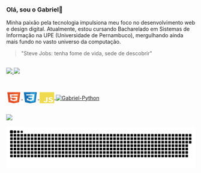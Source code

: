 ### Olá, sou o Gabriel👋

Minha paixão pela tecnologia impulsiona meu foco no desenvolvimento web e design digital. Atualmente, estou cursando Bacharelado em Sistemas de Informação na UPE (Universidade de Pernambuco), mergulhando ainda mais fundo no vasto universo da computação.

> "Steve Jobs: tenha fome de vida, sede de descobrir"

  ##  ##

<div align="left">
  <a href="https://github.com/GabrielBarbosa0">
  <img height="180em" src="https://github-readme-stats.vercel.app/api?username=GabrielBarbosa0&show_icons=true&theme=dark&include_all_commits=true&count_private=true"/>
  <img height="180em" src="https://github-readme-stats.vercel.app/api/top-langs/?username=GabrielBarbosa0&layout=compact&langs_count=7&theme=dark"/>
</div>
  
  ##
  
  </div>
<div style="display: inline_block"><br>
<img align="center" alt="Gabriel-HTML" height="30" width="40" src="https://raw.githubusercontent.com/devicons/devicon/master/icons/html5/html5-original.svg">
  <img align="center" alt="Gabriel-CSS" height="30" width="40" src="https://raw.githubusercontent.com/devicons/devicon/master/icons/css3/css3-original.svg">
  <img align="center" alt="Gabriel-Js" height="30" width="40" src="https://raw.githubusercontent.com/devicons/devicon/master/icons/javascript/javascript-plain.svg">
  <img align="center" alt="Gabriel-Python" height="30" width="40" src="[https://raw.githubusercontent.com/devicons/devicon/master/icons/javascript/javascript-plain.svg](https://cdn.jsdelivr.net/gh/devicons/devicon@v2.15.1/devicon.min.css)">

          

<!--   <img align="center" alt="Gabriel-Csharp" height="30" width="40" src="https://raw.githubusercontent.com/devicons/devicon/master/icons/csharp/csharp-original.svg">
  <img align="right" alt="Adicionar Imagen" height="150" style="border-radius:50px;" src="Link da Imagem"> -->
</div>

##

<div> 
  <a href="https://www.linkedin.com/in/gabriel-barbosa-41b97b222/" target="_blank"><img src="https://img.shields.io/badge/-LinkedIn-%230077B5?style=for-the-badge&logo=linkedin&logoColor=white" target="_blank"></a> 
   
  <!--  	<a href="Link da Twitch" target="_blank"><img src="https://img.shields.io/badge/Twitch-9146FF?style=for-the-badge&logo=twitch&logoColor=white" target="_blank"></a> -->  
<!--  <a href="Link do Discord" target="_blank"><img src="https://img.shields.io/badge/Discord-7289DA?style=for-the-badge&logo=discord&logoColor=white" target="_blank"></a>  -->
 
  ![Snake animation](https://github.com/GabrielBarbosa0/GabrielBarbosa0/blob/output/github-contribution-grid-snake.svg)
  
</div>
